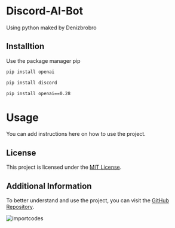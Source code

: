 # Discord-AI-Bot
Using python
maked by Denizbrobro

## Installtion

Use the package manager pip

```bash
pip install openai
```
```bash
pip install discord
```
```bash
pip install openai==0.28
```





# Usage
You can add instructions here on how to use the project.

## License
This project is licensed under the [MIT License](https://choosealicense.com/licenses/mit/).

## Additional Information
To better understand and use the project, you can visit the [GitHub Repository](https://github.com/Denizbrobro/Discord-AI-Bot).

![importcodes ](https://github.com/Denizbrobro/Discord-AI-Bot/assets/140730727/c98c653b-385d-4d11-9a98-08b47d88a9c2)

